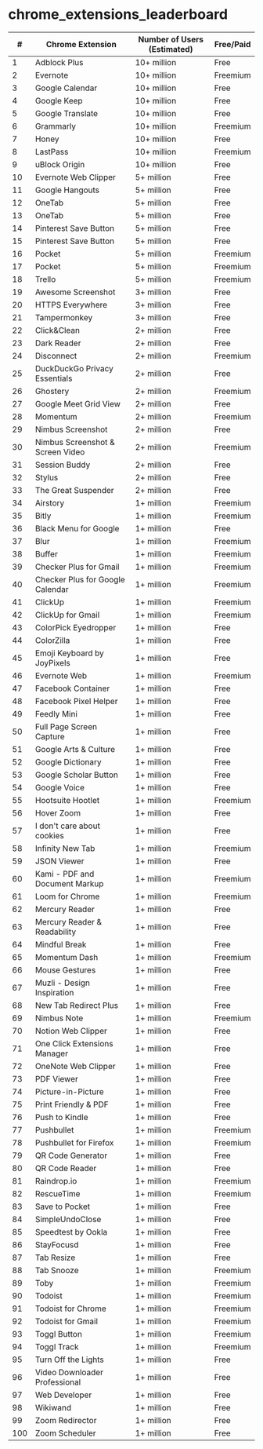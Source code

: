 # chrome_extensions_leaderboard



| # | Chrome Extension              | Number of Users (Estimated) | Free/Paid |
|---|-------------------------------|-----------------------------|-----------|
|1     |Adblock Plus     |10+ million     | Free
|2     |Evernote     |10+ million     | Freemium
|3     |Google Calendar     |10+ million     |Free      
|4     |Google Keep     |10+ million     |Free      
|5     |Google Translate     |10+ million     | Free
|6     |Grammarly     |10+ million     |Freemium  
|7     |Honey     |10+ million     | Free
|8     |LastPass     |10+ million     | Freemium
|9     |uBlock Origin     |10+ million     | Free
|10     |Evernote Web Clipper     |5+ million     |Free      
|11     |Google Hangouts     |5+ million     | Free      
|12     |OneTab     |5+ million     |Free      
|13     |OneTab     |5+ million     | Free
|14     |Pinterest Save Button     |5+ million     |Free      
|15     |Pinterest Save Button     |5+ million     | Free
|16     |Pocket     |5+ million     |Freemium  
|17     |Pocket     |5+ million     | Freemium
|18     |Trello     |5+ million     | Freemium  
|19     |Awesome Screenshot     |3+ million     | Free
|20     |HTTPS Everywhere     |3+ million     | Free
|21     |Tampermonkey     |3+ million     |Free      
|22     |Click&Clean     |2+ million     | Free
|23     |Dark Reader     |2+ million     |Free      
|24     |Disconnect     |2+ million     |Freemium  
|25     |DuckDuckGo Privacy Essentials     |2+ million     | Free      
|26     |Ghostery     |2+ million     |Freemium  
|27     |Google Meet Grid View     |2+ million     | Free      
|28     |Momentum     |2+ million     | Freemium
|29     |Nimbus Screenshot     |2+ million     |Free      
|30     |Nimbus Screenshot & Screen Video     |2+ million     | Freemium
|31     |Session Buddy     |2+ million     |Free      
|32     |Stylus     |2+ million     | Free      
|33     |The Great Suspender     |2+ million     |Free      
|34     |Airstory     |1+ million     | Freemium  
|35     |Bitly     |1+ million     | Freemium  
|36     |Black Menu for Google     |1+ million     | Free      
|37     |Blur     |1+ million     | Freemium  
|38     |Buffer     |1+ million     | Freemium
|39     |Checker Plus for Gmail     |1+ million     | Freemium  
|40     |Checker Plus for Google Calendar     |1+ million     | Freemium
|41     |ClickUp     |1+ million     | Freemium  
|42     |ClickUp for Gmail     |1+ million     | Freemium  
|43     |ColorPick Eyedropper     |1+ million     | Free      
|44     |ColorZilla     |1+ million     |Free      
|45     |Emoji Keyboard by JoyPixels     |1+ million     | Free      
|46     |Evernote Web     |1+ million     | Freemium  
|47     |Facebook Container     |1+ million     | Free      
|48     |Facebook Pixel Helper     |1+ million     | Free      
|49     |Feedly Mini     |1+ million     | Free
|50     |Full Page Screen Capture     |1+ million     | Free      
|51     |Google Arts & Culture     |1+ million     |Free      
|52     |Google Dictionary     |1+ million     |Free      
|53     |Google Scholar Button     |1+ million     | Free
|54     |Google Voice     |1+ million     | Free
|55     |Hootsuite Hootlet     |1+ million     | Freemium  
|56     |Hover Zoom     |1+ million     | Free
|57     |I don't care about cookies     |1+ million     | Free      
|58     |Infinity New Tab     |1+ million     | Freemium
|59     |JSON Viewer     |1+ million     | Free      
|60     |Kami - PDF and Document Markup     |1+ million     | Freemium  
|61     |Loom for Chrome     |1+ million     | Freemium  
|62     |Mercury Reader     |1+ million     | Free
|63     |Mercury Reader & Readability     |1+ million     | Free      
|64     |Mindful Break     |1+ million     | Free      
|65     |Momentum Dash     |1+ million     | Freemium  
|66     |Mouse Gestures     |1+ million     |Free      
|67     |Muzli - Design Inspiration     |1+ million     | Free      
|68     |New Tab Redirect Plus     |1+ million     | Free      
|69     |Nimbus Note     |1+ million     | Freemium  
|70     |Notion Web Clipper     |1+ million     | Free      
|71     |One Click Extensions Manager     |1+ million     | Free      
|72     |OneNote Web Clipper     |1+ million     |Free      
|73     |PDF Viewer     |1+ million     | Free      
|74     |Picture-in-Picture     |1+ million     | Free      
|75     |Print Friendly & PDF     |1+ million     | Free      
|76     |Push to Kindle     |1+ million     |Free      
|77     |Pushbullet     |1+ million     |Freemium  
|78     |Pushbullet for Firefox     |1+ million     | Freemium  
|79     |QR Code Generator     |1+ million     |Free      
|80     |QR Code Reader     |1+ million     | Free      
|81     |Raindrop.io     |1+ million     | Freemium  
|82     |RescueTime     |1+ million     |Freemium  
|83     |Save to Pocket     |1+ million     | Free
|84     |SimpleUndoClose     |1+ million     | Free      
|85     |Speedtest by Ookla     |1+ million     |Free      
|86     |StayFocusd     |1+ million     |Free      
|87     |Tab Resize     |1+ million     | Free      
|88     |Tab Snooze     |1+ million     |Freemium  
|89     |Toby     |1+ million     | Freemium  
|90     |Todoist     |1+ million     |Freemium  
|91     |Todoist for Chrome     |1+ million     | Freemium  
|92     |Todoist for Gmail     |1+ million     | Freemium
|93     |Toggl Button     |1+ million     | Freemium  
|94     |Toggl Track     |1+ million     | Freemium  
|95     |Turn Off the Lights     |1+ million     | Free
|96     |Video Downloader Professional     |1+ million     | Free
|97     |Web Developer     |1+ million     | Free
|98     |Wikiwand     |1+ million     |Free      
|99     |Zoom Redirector     |1+ million     | Free      
|100     |Zoom Scheduler     |1+ million     |Free      
